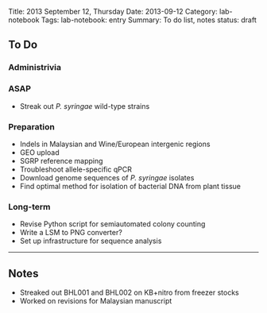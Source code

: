 Title: 2013 September 12, Thursday
Date: 2013-09-12
Category: lab-notebook
Tags: lab-notebook: entry
Summary: To do list, notes
status: draft

## To Do ##

### Administrivia ###

### ASAP ###
- Streak out _P. syringae_ wild-type strains

### Preparation ###

- Indels in Malaysian and Wine/European intergenic regions
- GEO upload
- SGRP reference mapping
- Troubleshoot allele-specific qPCR
- Download genome sequences of _P. syringae_ isolates
- Find optimal method for isolation of bacterial DNA from plant tissue

### Long-term ###

- Revise Python script for semiautomated colony counting
- Write a LSM to PNG converter?
- Set up infrastructure for sequence analysis

***

## Notes ##

- Streaked out BHL001 and BHL002 on KB+nitro from freezer stocks
- Worked on revisions for Malaysian manuscript
